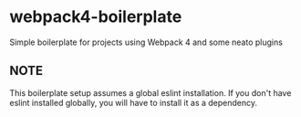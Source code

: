 # webpack4-boilerplate
Simple boilerplate for projects using Webpack 4 and some neato plugins

## NOTE
This boilerplate setup assumes a global eslint installation. If you don't have eslint installed globally, you will have to install it as a dependency.
